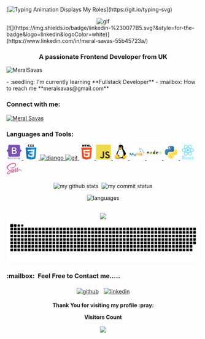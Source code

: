 [![Typing Animation Displays My Roles](https://readme-typing-svg.herokuapp.com?color=%2336BCF7&lines=Hello+I'm+Meral+SAVAS;Welcome+to+my+Github+profile;I'm+Fullstack+Developer...;)](https://git.io/typing-svg)
<p align="center">
<div align="center">
        <img src="https://camo.githubusercontent.com/6f5e3ead776bc722fbfc3da2c8b1454a7a5f27a07b34c0ced075f90a6c25a3be/68747470733a2f2f6d69726f2e6d656469756d2e636f6d2f6d61782f313630302f302a4b32574c4d5445784c79696461374f522e676966" alt="gif" width="400" height="400" border-radius="20px">
</div>
[![](https://img.shields.io/badge/linkedin-%230077B5.svg?&style=for-the-badge&logo=linkedin&logoColor=white)](https://www.linkedin.com/in/meral-savas-55b45723a/) 
<h3 align="center">A passionate Frontend Developer from UK</h3>
<p align="left"> <img src="https://komarev.com/ghpvc/?username=MeralSavas&label=Profile%20views&color=0e75b6&style=flat" alt="MeralSavas" /> </p>
- :seedling: I'm currently learning **Fullstack Developer**
- :mailbox: How to reach me **meralsavas@gmail.com**
<h3 align="left">Connect with me:</h3>
<p align="left">
<a href="https://www.linkedin.com/in/meral-savas-55b45723a/" target="blank"><img align="center" src="https://raw.githubusercontent.com/rahuldkjain/github-profile-readme-generator/master/src/images/icons/Social/linked-in-alt.svg" alt="Meral Savas" height="30" width="40" /></a>
</p>
<h3 align="left">Languages and Tools:</h3>
<p align="left"> <a href="https://getbootstrap.com" target="_blank" rel="noreferrer"> <img src="https://raw.githubusercontent.com/devicons/devicon/master/icons/bootstrap/bootstrap-plain-wordmark.svg" alt="bootstrap" width="40" height="40"/> </a> <a href="https://www.w3schools.com/css/" target="_blank" rel="noreferrer"> <img src="https://raw.githubusercontent.com/devicons/devicon/master/icons/css3/css3-original-wordmark.svg" alt="css3" width="40" height="40"/> </a> <a href="https://www.djangoproject.com/" target="_blank" rel="noreferrer"> <img src="https://cdn.worldvectorlogo.com/logos/django.svg" alt="django" width="40" height="40"/> </a> <a href="https://git-scm.com/" target="_blank" rel="noreferrer"> <img src="https://www.vectorlogo.zone/logos/git-scm/git-scm-icon.svg" alt="git" width="40" height="40"/> </a> <a href="https://www.w3.org/html/" target="_blank" rel="noreferrer"> <img src="https://raw.githubusercontent.com/devicons/devicon/master/icons/html5/html5-original-wordmark.svg" alt="html5" width="40" height="40"/> </a> <a href="https://developer.mozilla.org/en-US/docs/Web/JavaScript" target="_blank" rel="noreferrer"> <img src="https://raw.githubusercontent.com/devicons/devicon/master/icons/javascript/javascript-original.svg" alt="javascript" width="40" height="40"/> </a> <a href="https://www.linux.org/" target="_blank" rel="noreferrer"> <img src="https://raw.githubusercontent.com/devicons/devicon/master/icons/linux/linux-original.svg" alt="linux" width="40" height="40"/> </a> <a href="https://www.mysql.com/" target="_blank" rel="noreferrer"> <img src="https://raw.githubusercontent.com/devicons/devicon/master/icons/mysql/mysql-original-wordmark.svg" alt="mysql" width="40" height="40"/> </a> <a href="https://nodejs.org" target="_blank" rel="noreferrer"> <img src="https://raw.githubusercontent.com/devicons/devicon/master/icons/nodejs/nodejs-original-wordmark.svg" alt="nodejs" width="40" height="40"/> </a> <a href="https://www.python.org" target="_blank" rel="noreferrer"> <img src="https://raw.githubusercontent.com/devicons/devicon/master/icons/python/python-original.svg" alt="python" width="40" height="40"/> </a> <a href="https://reactjs.org/" target="_blank" rel="noreferrer"> <img src="https://raw.githubusercontent.com/devicons/devicon/master/icons/react/react-original-wordmark.svg" alt="react" width="40" height="40"/> </a> <a href="https://sass-lang.com" target="_blank" rel="noreferrer"> <img src="https://raw.githubusercontent.com/devicons/devicon/master/icons/sass/sass-original.svg" alt="sass" width="40" height="40"/> </a> </p>
<p align="center">
<img src="https://github-readme-stats.vercel.app/api?username=MeralSavas&theme=chartreuse-dark&show_icons=true" alt="my github stats" width="49%"/>&nbsp;
<img src="https://github-readme-streak-stats.herokuapp.com/?user=MeralSavas&theme=chartreuse-dark&show_icons=true" alt="my commit status" width="49%" /> </p>
<p align="center"> <img src="https://github-readme-stats.vercel.app/api/top-langs/?username=MeralSavas&theme=chartreuse-dark&layout=compact" alt="languages" width="50%" > </p>
</div>
<br>
<div align="center">
  <a href="#">
    <img src="https://activity-graph.herokuapp.com/graph?username=MeralSavas&theme=react-dark" />
  </a>
</div>
<!-- <div align="center">
  <a href="#">
    <h2>:trophy: Github Profile Trophy :trophy:</h2>    
        <img width=1000
      src="https://github-profile-trophy.vercel.app/?username=MeralSavas&column=8&theme=onedark&no-frame=true&margin-w=15" />    
  </a>
</div> -->
<!-- ![snake gif](https://github.com/yaserdemet/AdamHopeful/blob/output/github-contribution-grid-snake.gif)
 -->
<div align="center">
  <!-- <a href=""> -->
  <img  src="https://github.com/AdamHopeful/resources/blob/main/grid-snake.svg"
       alt="snake" /></a>
</div>
<h3 align="left">:mailbox: &nbsp;Feel Free to Contact me.....</h3>
<p align="center">
	<a href="https://github.com/MeralSavas"><img alt="github" width="10%" style="padding:5px" src="https://img.icons8.com/clouds/100/000000/github.png"/></a>
	<a href="https://www.linkedin.com/in/meral-savas-55b45723a/"><img alt="linkedin" width="10%" style="padding:5px" src="https://img.icons8.com/clouds/100/000000/linkedin.png"/></a>
	
</p>
<p align="center"><b> Thank You for visiting my profile :pray:</b></p>
<div align="center">
 <b style = {font-weight: 600}>Visitors Count</b>
<p align="center"><img align="center" src="https://profile-counter.glitch.me/{MeralSavas}/count.svg" /></p> 
<br>
</div>












